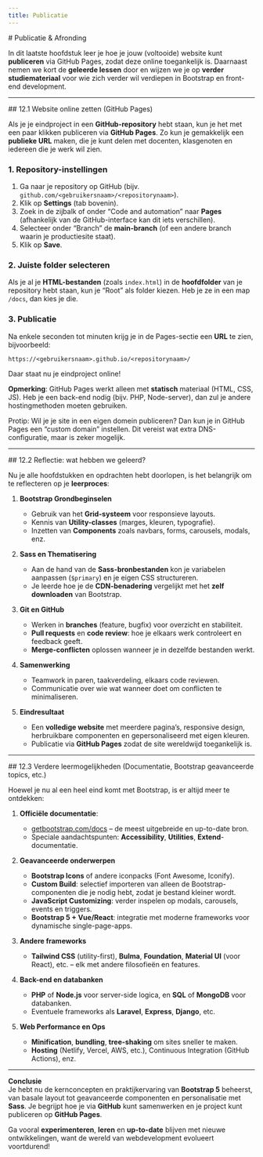 ```yaml
---
title: Publicatie
---
```


<div class="header1" id="publish-finish" markdown="1">
# Publicatie & Afronding
</div>

In dit laatste hoofdstuk leer je hoe je jouw (voltooide) website kunt **publiceren** via GitHub Pages, zodat deze online toegankelijk is. Daarnaast nemen we kort de **geleerde lessen** door en wijzen we je op **verder studiemateriaal** voor wie zich verder wil verdiepen in Bootstrap en front-end development.

---

<div class="header2" markdown="1">
## 12.1 Website online zetten (GitHub Pages)
</div>

Als je je eindproject in een **GitHub-repository** hebt staan, kun je het met een paar klikken publiceren via **GitHub Pages**. Zo kun je gemakkelijk een **publieke URL** maken, die je kunt delen met docenten, klasgenoten en iedereen die je werk wil zien.

### 1. Repository-instellingen
1. Ga naar je repository op GitHub (bijv. `github.com/<gebruikersnaam>/<repositorynaam>`).  
2. Klik op **Settings** (tab bovenin).  
3. Zoek in de zijbalk of onder “Code and automation” naar **Pages** (afhankelijk van de GitHub-interface kan dit iets verschillen).  
4. Selecteer onder “Branch” de **main-branch** (of een andere branch waarin je productiesite staat).  
5. Klik op **Save**.

### 2. Juiste folder selecteren
Als je al je **HTML-bestanden** (zoals `index.html`) in de **hoofdfolder** van je repository hebt staan, kun je “Root” als folder kiezen. Heb je ze in een map `/docs`, dan kies je die. 

### 3. Publicatie
Na enkele seconden tot minuten krijg je in de Pages-sectie een **URL** te zien, bijvoorbeeld:  
```
https://<gebruikersnaam>.github.io/<repositorynaam>/
```
Daar staat nu je eindproject online!

**Opmerking**: GitHub Pages werkt alleen met **statisch** materiaal (HTML, CSS, JS). Heb je een back-end nodig (bijv. PHP, Node-server), dan zul je andere hostingmethoden moeten gebruiken.

<div class="note protip">
<p>Protip: Wil je je site in een eigen domein publiceren? Dan kun je in GitHub Pages een “custom domain” instellen. Dit vereist wat extra DNS-configuratie, maar is zeker mogelijk.</p>
</div>


---

<div class="header2" markdown="1">
## 12.2 Reflectie: wat hebben we geleerd?
</div>

Nu je alle hoofdstukken en opdrachten hebt doorlopen, is het belangrijk om te reflecteren op je **leerproces**:

1. **Bootstrap Grondbeginselen**  
   - Gebruik van het **Grid-systeem** voor responsieve layouts.  
   - Kennis van **Utility-classes** (marges, kleuren, typografie).  
   - Inzetten van **Components** zoals navbars, forms, carousels, modals, enz.

2. **Sass en Thematisering**  
   - Aan de hand van de **Sass-bronbestanden** kon je variabelen aanpassen (`$primary`) en je eigen CSS structureren.  
   - Je leerde hoe je de **CDN-benadering** vergelijkt met het **zelf downloaden** van Bootstrap.

3. **Git en GitHub**  
   - Werken in **branches** (feature, bugfix) voor overzicht en stabiliteit.  
   - **Pull requests** en **code review**: hoe je elkaars werk controleert en feedback geeft.  
   - **Merge-conflicten** oplossen wanneer je in dezelfde bestanden werkt.

4. **Samenwerking**  
   - Teamwork in paren, taakverdeling, elkaars code reviewen.  
   - Communicatie over wie wat wanneer doet om conflicten te minimaliseren.

5. **Eindresultaat**  
   - Een **volledige website** met meerdere pagina’s, responsive design, herbruikbare componenten en gepersonaliseerd met eigen kleuren.  
   - Publicatie via **GitHub Pages** zodat de site wereldwijd toegankelijk is.



---

<div class="header2" markdown="1">
## 12.3 Verdere leermogelijkheden (Documentatie, Bootstrap geavanceerde topics, etc.)
</div>

Hoewel je nu al een heel eind komt met Bootstrap, is er altijd meer te ontdekken:

1. **Officiële documentatie**:  
   - [getbootstrap.com/docs](https://getbootstrap.com/docs) – de meest uitgebreide en up-to-date bron.  
   - Speciale aandachtspunten: **Accessibility**, **Utilities**, **Extend**-documentatie.  

2. **Geavanceerde onderwerpen**  
   - **Bootstrap Icons** of andere iconpacks (Font Awesome, Iconify).  
   - **Custom Build**: selectief importeren van alleen de Bootstrap-componenten die je nodig hebt, zodat je bestand kleiner wordt.  
   - **JavaScript Customizing**: verder inspelen op modals, carousels, events en triggers.  
   - **Bootstrap 5 + Vue/React**: integratie met moderne frameworks voor dynamische single-page-apps.

3. **Andere frameworks**  
   - **Tailwind CSS** (utility-first), **Bulma**, **Foundation**, **Material UI** (voor React), etc. – elk met andere filosofieën en features.

4. **Back-end en databanken**  
   - **PHP** of **Node.js** voor server-side logica, en **SQL** of **MongoDB** voor databanken.  
   - Eventuele frameworks als **Laravel**, **Express**, **Django**, etc.

5. **Web Performance en Ops**  
   - **Minification**, **bundling**, **tree-shaking** om sites sneller te maken.  
   - **Hosting** (Netlify, Vercel, AWS, etc.), Continuous Integration (GitHub Actions), enz.

---

**Conclusie**  
Je hebt nu de kernconcepten en praktijkervaring van **Bootstrap 5** beheerst, van basale layout tot geavanceerde componenten en personalisatie met **Sass**. Je begrijpt hoe je via **GitHub** kunt samenwerken en je project kunt publiceren op **GitHub Pages**. 

Ga vooral **experimenteren**, **leren** en **up-to-date** blijven met nieuwe ontwikkelingen, want de wereld van webdevelopment evolueert voortdurend!  
